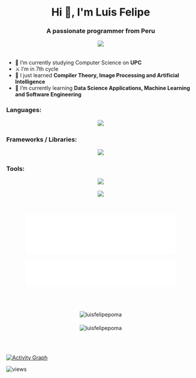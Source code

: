 <h1 align="center">Hi 👋, I'm Luis Felipe</h1>
<h3 align="center">A passionate programmer from Peru</h3>
<div align="center">
<img src="https://github.com/Anmol-Baranwal/Cool-GIFs-For-GitHub/assets/74038190/0c7eb6ed-663b-4ce4-bfbd-18239a38ba1b" width="500">
<br><br>
</div>


- 🔭 I’m currently studying Computer Science on **UPC**
- ⚔ I’m in 7th cycle
- 🌱 I just learned **Compiler Theory, Image Processing and Artificial Intelligence**
- 🎢 I’m currently learning **Data Science Applications, Machine Learning and Software Engineering**

<h3 align="left">Languages:</h3>
<p align="center">
  <a href="https://skillicons.dev">
    <img src="https://skillicons.dev/icons?i=c,cpp,python,javascript,typescript,dart,html,css" />
  </a>
</p>

<h3 align="left">Frameworks / Libraries:</h3>
<p align="center">
  <a href="https://skillicons.dev">
    <img src="https://skillicons.dev/icons?i=react,angular,flutter,nodejs,flask,d3" />
  </a>
</p>

<h3 align="left">Tools:</h3>
<p align="center">
  <a href="https://skillicons.dev">
    <img src="https://skillicons.dev/icons?i=git,docker,aws,linux,mongodb,mysql" />
  </a>
</p>

<p align="center">
  <a href="https://skillicons.dev">
    <img src="https://skillicons.dev/icons?i=vscode,visualstudio,figma,ps,ai,bash,postman" />
  </a>
</p>
<br/>


<p align="center"><img src="/metrics.plugin.languages.details.svg" alt="Metrics" width="400"></p>
<p align="center"><img src="/metrics.plugin.languages.recent.svg" alt="Metrics" width="400"></p>
<br/><br/>
  
<p align="center" >
<img align="center" src="https://github-readme-stats.vercel.app/api/top-langs?username=luisfelipepoma&show_icons=true&locale=en&theme=gruvbox" alt="luisfelipepoma" />
<br/><br/>

<img align="center" src="https://github-readme-streak-stats.herokuapp.com/?user=luisfelipepoma&theme=gruvbox" alt="luisfelipepoma" />
</p>
<br/><br/>

[![Activity Graph](https://github-readme-activity-graph.vercel.app/graph?username=luisfelipepoma&theme=xcode)](https://github.com/ashutosh00710/github-readme-activity-graph)

<p align="left"> <img src="https://komarev.com/ghpvc/?username=LuisFelipePoma&label=Profile%20views&color=0e75b6&style=flat" alt="views" /> </p>


